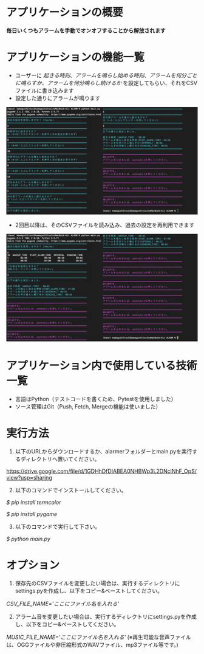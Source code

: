 # アプリケーションの概要

__毎日いくつもアラームを手動でオンオフすることから解放されます__

# アプリケーションの機能一覧

* ユーザーに _起きる時刻_、_アラームを鳴らし始める時刻_、_アラームを何分ごとに鳴らすか_、_アラームを何分鳴らし続けるか_ を設定してもらい、それをCSVファイルに書き込みます
* 設定した通りにアラームが鳴ります

![Alt text](/alarmer/documents/sample.JPG)

* 2回目以降は、そのCSVファイルを読み込み、過去の設定を再利用できます

![Alt text](/alarmer/documents/sample2.JPG)

# アプリケーション内で使用している技術一覧
* 言語はPython（テストコードを書くため、Pytestを使用しました）
* ソース管理はGit（Push, Fetch, Mergeの機能は使いました）

# 実行方法
1. 以下のURLからダウンロードするか、alarmerフォルダーとmain.pyを実行するディレクトリへ置いてください。

<https://drive.google.com/file/d/1GDHhDfDIABEA0NHBWp3L2DNclNhF_OpS/view?usp=sharing>

2. 以下のコマンドでインストールしてください。

_$ pip install termcolor_

_$ pip install pygame_

3. 以下のコマンドで実行して下さい。

_$ python main.py_

# オプション

1. 保存先のCSVファイルを変更したい場合は、実行するディレクトリにsettings.pyを作成し、以下をコピー&ペーストしてください。

_CSV_FILE_NAME='ここにファイル名を入れる'_

2. アラーム音を変更したい場合は、実行するディレクトリにsettings.pyを作成し、以下をコピー&ペーストしてください。

_MUSIC_FILE_NAME='ここにファイル名を入れる'_ (※再生可能な音声ファイルは、OGGファイルや非圧縮形式のWAVファイル、mp3ファイル等です。)
